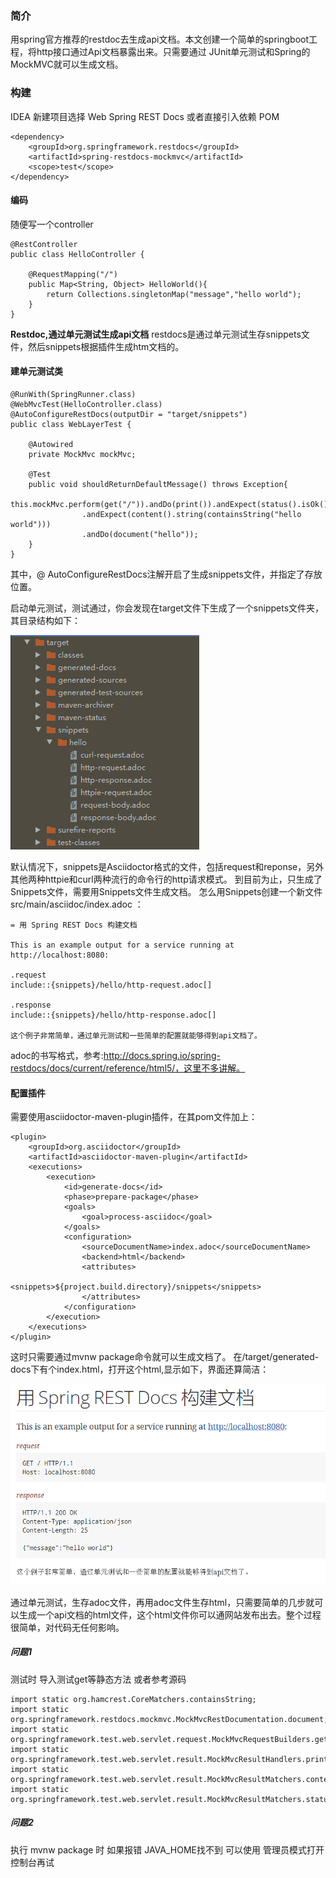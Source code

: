 ### 简介
用spring官方推荐的restdoc去生成api文档。本文创建一个简单的springboot工程，将http接口通过Api文档暴露出来。只需要通过 JUnit单元测试和Spring的MockMVC就可以生成文档。

### 构建
IDEA 新建项目选择 Web   Spring REST Docs
或者直接引入依赖 POM
```
<dependency>
	<groupId>org.springframework.restdocs</groupId>
	<artifactId>spring-restdocs-mockmvc</artifactId>
	<scope>test</scope>
</dependency>
```
#### 编码
随便写一个controller
```
@RestController
public class HelloController {

    @RequestMapping("/")
    public Map<String, Object> HelloWorld(){
        return Collections.singletonMap("message","hello world");
    }
}
```
**Restdoc,通过单元测试生成api文档**
restdocs是通过单元测试生存snippets文件，然后snippets根据插件生成htm文档的。

#### 建单元测试类
```
@RunWith(SpringRunner.class)
@WebMvcTest(HelloController.class)
@AutoConfigureRestDocs(outputDir = "target/snippets")
public class WebLayerTest {

    @Autowired
    private MockMvc mockMvc;

    @Test
    public void shouldReturnDefaultMessage() throws Exception{
        this.mockMvc.perform(get("/")).andDo(print()).andExpect(status().isOk())
                .andExpect(content().string(containsString("hello world")))
                .andDo(document("hello"));
    }
}
```

其中，@ AutoConfigureRestDocs注解开启了生成snippets文件，并指定了存放位置。

启动单元测试，测试通过，你会发现在target文件下生成了一个snippets文件夹，其目录结构如下：

![图1](../images/restdoc1.png)

默认情况下，snippets是Asciidoctor格式的文件，包括request和reponse，另外其他两种httpie和curl两种流行的命令行的http请求模式。
到目前为止，只生成了Snippets文件，需要用Snippets文件生成文档。
怎么用Snippets创建一个新文件src/main/asciidoc/index.adoc ：

```
= 用 Spring REST Docs 构建文档

This is an example output for a service running at http://localhost:8080:

.request
include::{snippets}/hello/http-request.adoc[]

.response
include::{snippets}/hello/http-response.adoc[]

这个例子非常简单，通过单元测试和一些简单的配置就能够得到api文档了。
```
adoc的书写格式，参考:http://docs.spring.io/spring-restdocs/docs/current/reference/html5/，这里不多讲解。

#### 配置插件
需要使用asciidoctor-maven-plugin插件，在其pom文件加上：
```
<plugin>
	<groupId>org.asciidoctor</groupId>
	<artifactId>asciidoctor-maven-plugin</artifactId>
	<executions>
		<execution>
			<id>generate-docs</id>
			<phase>prepare-package</phase>
			<goals>
				<goal>process-asciidoc</goal>
			</goals>
			<configuration>
				<sourceDocumentName>index.adoc</sourceDocumentName>
				<backend>html</backend>
				<attributes>
					<snippets>${project.build.directory}/snippets</snippets>
				</attributes>
			</configuration>
		</execution>
	</executions>
</plugin>
```

这时只需要通过mvnw package命令就可以生成文档了。 在/target/generated-docs下有个index.html，打开这个html,显示如下，界面还算简洁：

![图2](../images/restdoc2.png)


通过单元测试，生存adoc文件，再用adoc文件生存html，只需要简单的几步就可以生成一个api文档的html文件，这个html文件你可以通网站发布出去。整个过程很简单，对代码无任何影响。


##### 问题1
测试时 导入测试get等静态方法 或者参考源码
```
import static org.hamcrest.CoreMatchers.containsString;
import static org.springframework.restdocs.mockmvc.MockMvcRestDocumentation.document;
import static org.springframework.test.web.servlet.request.MockMvcRequestBuilders.get;
import static org.springframework.test.web.servlet.result.MockMvcResultHandlers.print;
import static org.springframework.test.web.servlet.result.MockMvcResultMatchers.content;
import static org.springframework.test.web.servlet.result.MockMvcResultMatchers.status;

```


##### 问题2
执行 mvnw package 时 如果报错 JAVA_HOME找不到 可以使用 管理员模式打开控制台再试